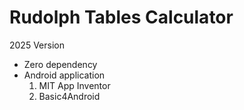 # Rudolph Tables Calculator
2025 Version

- Zero dependency
- Android application
  1. MIT App Inventor
  2. Basic4Android
